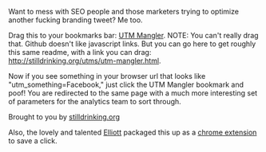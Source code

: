 Want to mess with SEO people and those marketers trying to optimize another fucking branding tweet? Me too.

Drag this to your bookmarks bar: <a href="javascript: (function () { var jsCode = document.createElement('script'); jsCode.setAttribute('src', 'http://stilldrinking.org/utms/utm-mangler.js'); document.body.appendChild(jsCode); }());">UTM Mangler</a>. NOTE: You can't really drag that. Github doesn't like javascript links. But you can go here to get roughly this same readme, with a link you can drag: http://stilldrinking.org/utms/utm-mangler.html.

Now if you see something in your browser url that looks like "utm_something=Facebook," just click the UTM Mangler bookmark and poof! You are redirected to the same page with a much more interesting set of parameters for the analytics team to sort through.

Brought to you by <a href="http://stilldrinking.org">stilldrinking.org</a>

Also, the lovely and talented <a href="http://blog.sublim.nl/">Elliott</a> packaged this up as a <a href="https://chrome.google.com/webstore/detail/utm-mangler/ngddlnhlmdnjphddadgonpfhccgjhfji?hl=en&gl=US&authuser=1">chrome extension</a> to save a click.
